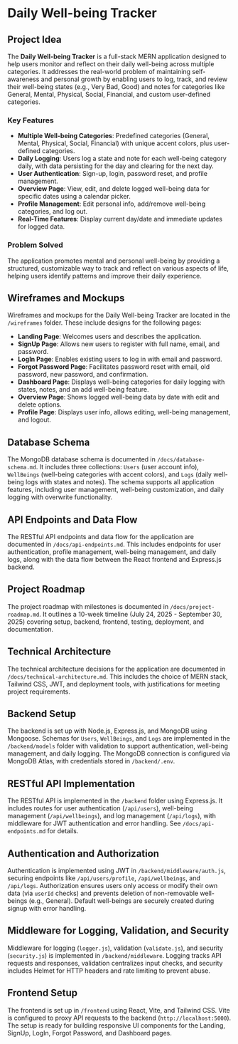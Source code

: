 # Daily Well-being Tracker

## Project Idea

The **Daily Well-being Tracker** is a full-stack MERN application designed to help users monitor and reflect on their daily well-being across multiple categories. It addresses the real-world problem of maintaining self-awareness and personal growth by enabling users to log, track, and review their well-being states (e.g., Very Bad, Good) and notes for categories like General, Mental, Physical, Social, Financial, and custom user-defined categories.

### Key Features

- **Multiple Well-being Categories**: Predefined categories (General, Mental, Physical, Social, Financial) with unique accent colors, plus user-defined categories.
- **Daily Logging**: Users log a state and note for each well-being category daily, with data persisting for the day and clearing for the next day.
- **User Authentication**: Sign-up, login, password reset, and profile management.
- **Overview Page**: View, edit, and delete logged well-being data for specific dates using a calendar picker.
- **Profile Management**: Edit personal info, add/remove well-being categories, and log out.
- **Real-Time Features**: Display current day/date and immediate updates for logged data.

### Problem Solved

The application promotes mental and personal well-being by providing a structured, customizable way to track and reflect on various aspects of life, helping users identify patterns and improve their daily experience.

## Wireframes and Mockups

Wireframes and mockups for the Daily Well-being Tracker are located in the `/wireframes` folder. These include designs for the following pages:

- **Landing Page**: Welcomes users and describes the application.
- **SignUp Page**: Allows new users to register with full name, email, and password.
- **LogIn Page**: Enables existing users to log in with email and password.
- **Forgot Password Page**: Facilitates password reset with email, old password, new password, and confirmation.
- **Dashboard Page**: Displays well-being categories for daily logging with states, notes, and an add well-being feature.
- **Overview Page**: Shows logged well-being data by date with edit and delete options.
- **Profile Page**: Displays user info, allows editing, well-being management, and logout.

## Database Schema

The MongoDB database schema is documented in `/docs/database-schema.md`. It includes three collections: `Users` (user account info), `WellBeings` (well-being categories with accent colors), and `Logs` (daily well-being logs with states and notes). The schema supports all application features, including user management, well-being customization, and daily logging with overwrite functionality.

## API Endpoints and Data Flow

The RESTful API endpoints and data flow for the application are documented in `/docs/api-endpoints.md`. This includes endpoints for user authentication, profile management, well-being management, and daily logs, along with the data flow between the React frontend and Express.js backend.

## Project Roadmap

The project roadmap with milestones is documented in `/docs/project-roadmap.md`. It outlines a 10-week timeline (July 24, 2025 - September 30, 2025) covering setup, backend, frontend, testing, deployment, and documentation.

## Technical Architecture

The technical architecture decisions for the application are documented in `/docs/technical-architecture.md`. This includes the choice of MERN stack, Tailwind CSS, JWT, and deployment tools, with justifications for meeting project requirements.

## Backend Setup

The backend is set up with Node.js, Express.js, and MongoDB using Mongoose. Schemas for `Users`, `WellBeings`, and `Logs` are implemented in the `/backend/models` folder with validation to support authentication, well-being management, and daily logging. The MongoDB connection is configured via MongoDB Atlas, with credentials stored in `/backend/.env`.

## RESTful API Implementation

The RESTful API is implemented in the `/backend` folder using Express.js. It includes routes for user authentication (`/api/users`), well-being management (`/api/wellbeings`), and log management (`/api/logs`), with middleware for JWT authentication and error handling. See `/docs/api-endpoints.md` for details.

## Authentication and Authorization

Authentication is implemented using JWT in `/backend/middleware/auth.js`, securing endpoints like `/api/users/profile`, `/api/wellbeings`, and `/api/logs`. Authorization ensures users only access or modify their own data (via `userId` checks) and prevents deletion of non-removable well-beings (e.g., General). Default well-beings are securely created during signup with error handling.

## Middleware for Logging, Validation, and Security
Middleware for logging (`logger.js`), validation (`validate.js`), and security (`security.js`) is implemented in `/backend/middleware`. Logging tracks API requests and responses, validation centralizes input checks, and security includes Helmet for HTTP headers and rate limiting to prevent abuse.

## Frontend Setup
The frontend is set up in `/frontend` using React, Vite, and Tailwind CSS. Vite is configured to proxy API requests to the backend (`http://localhost:5000`). The setup is ready for building responsive UI components for the Landing, SignUp, LogIn, Forgot Password, and Dashboard pages.